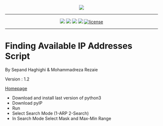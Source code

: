 <div align="center">
<img src="http://www.shaghighi.ir/pyIP/Files/logo.png"/>
<hr/>
<a href="https://codeclimate.com/github/sepandhaghighi/pyIP"><img src="https://codeclimate.com/github/sepandhaghighi/pyIP/badges/gpa.svg" /></a>
<a href="https://scrutinizer-ci.com/g/sepandhaghighi/pyIP/?branch=master"><img src="https://scrutinizer-ci.com/g/sepandhaghighi/pyIP/badges/quality-score.png?b=master"/></a>
<a href="https://scrutinizer-ci.com/g/sepandhaghighi/pyIP/?branch=master"><img src="https://scrutinizer-ci.com/g/sepandhaghighi/pyIP/badges/build.png?b=master"/></a>
<a href="https://www.codacy.com/app/sepand-haghighi/pyIP?utm_source=github.com&amp;utm_medium=referral&amp;utm_content=sepandhaghighi/pyIP&amp;utm_campaign=Badge_Grade"><img src="https://api.codacy.com/project/badge/Grade/bdfae53deb294974b2cd855264c3377a"/></a>
 <a href="https://github.com/sepandhaghighi/pyIP/blob/master/LICENSE" target="_blank"><img src="https://img.shields.io/github/license/mashape/apistatus.svg" alt="license"></a>
<hr/>
</div>

# Finding Available IP Addresses Script
	
	
By Sepand Haghighi & Mohammadreza Rezaie		

Version : 1.2
					
[Homepage](http://sepandhaghighi.github.io/pyIP/index.html)	

</hr>

- Download and install last version of python3
- Download pyIP
- Run
- Select Search Mode (1-ARP 2-Search)
- In Search Mode Select Mask and Max-Min Range					

